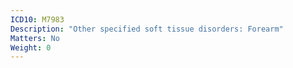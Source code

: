 ```yaml
---
ICD10: M7983
Description: "Other specified soft tissue disorders: Forearm"
Matters: No
Weight: 0
---
```

